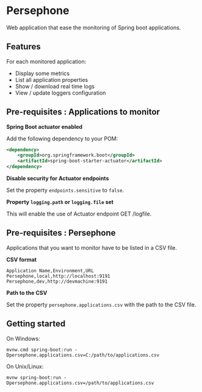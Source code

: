 # Persephone

Web application that ease the monitoring of Spring boot applications.

## Features

For each monitored application:
* Display some metrics
* List all application properties
* Show / download real time logs
* View / update loggers configuration

## Pre-requisites : Applications to monitor

**Spring Boot actuator enabled**

Add the following dependency to your POM:

```xml
<dependency>
	<groupId>org.springframework.boot</groupId>
	<artifactId>spring-boot-starter-actuator</artifactId>
</dependency>
```

**Disable security for Actuator endpoints**

Set the property `endpoints.sensitive` to `false`.

**Property `logging.path` or `logging.file` set**

This will enable the use of Actuator endpoint GET /logfile.

## Pre-requisites : Persephone

Applications that you want to monitor have to be listed in a CSV file.

**CSV format**

```
Application Name,Environment,URL
Persephone,local,http://localhost:9191
Persephone,dev,http://devmachine:9191
```

**Path to the CSV**

Set the property `persephone.applications.csv` with the path to the CSV file. 

## Getting started

On Windows:

`mvnw.cmd spring-boot:run -Dpersephone.applications.csv=C:/path/to/applications.csv`

On Unix/Linux:

`mvnw spring-boot:run -Dpersephone.applications.csv=/path/to/applications.csv`
